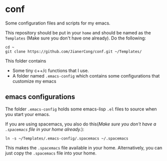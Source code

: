# conf
Some configuration files and scripts for my emacs.

This repository should be put in your `home` and should be named as the
`Templates` (Make sure you don't have one already). Do the following: 
    
    cd ~
    git clone https://github.com/JianerCong/conf.git ~/Templates/
    
This folder contains 
* Some tiny c++/c functions that I use.
* A folder named `.emacs-config` which contains some configurations that customize my emacs

## emacs configurations

The folder `.emacs-config`  holds some emacs-lisp `.el` files to source when you start your emacs.

If you are using spacemacs, you also do this(_Make sure you don't have a `.spacemacs` file in your home already._): 

    ln -s ~/Templates/.emacs-config/.spacemacs ~/.spacemacs

This makes the `.spacemacs` file available in your home. Alternatively, you can
just copy the `.spacemacs` file into your home.


